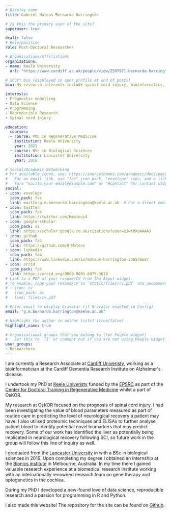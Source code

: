 ```yaml
---
# Display name
title: Gabriel Mateus Bernardo Harrington

# Is this the primary user of the site?
superuser: true

draft: false
# Role/position
role: Post-Doctoral Researcher

# Organizations/Affiliations
organizations:
- name: Keele University
  url: "https://www.cardiff.ac.uk/people/view/2597971-bernardo-harrington-mateus-gabriel"

# Short bio (displayed in user profile at end of posts)
bio: My research interests include spinal cord injury, bioinformatics, statistical modelling and reproducible research.

interests:
- Prognostic modelling
- Data Science
- Programming
- Reproducible Research
- Spinal cord injury

education:
  courses:
  - course: PhD in Regenerative Medicine
    institution: Keele University
    year: 2021
  - course: BSc in Biological Sciences
    institution: Lancaster University
    year: 2016

# Social/Academic Networking
# For available icons, see: https://sourcethemes.com/academic/docs/page-builder/#icons
#   For an email link, use "fas" icon pack, "envelope" icon, and a link in the
#   form "mailto:your-email@example.com" or "#contact" for contact widget.
social:
- icon: envelope
  icon_pack: fas
  link: mailto:g.m.bernardo.harrington@keele.ac.uk  # For a direct email link, use "mailto:test@example.org".
- icon: twitter
  icon_pack: fab
  link: https://twitter.com/Hmateus4
- icon: google-scholar
  icon_pack: ai
  link: https://scholar.google.co.uk/citations?user=sIwtMXoAAAAJ
- icon: github
  icon_pack: fab
  link: https://github.com/H-Mateus
- icon: linkedin
  icon_pack: fab
  link: https://www.linkedin.com/in/mateus-harrington-33657b68/
- icon: orcid
  icon_pack: fab
  link: https://orcid.org/0000-0001-6075-3619
# Link to a PDF of your resume/CV from the About widget.
# To enable, copy your resume/CV to `static/files/cv.pdf` and uncomment the lines below.
# - icon: cv
#   icon_pack: ai
#   link: files/cv.pdf

# Enter email to display Gravatar (if Gravatar enabled in Config)
email: "g.m.bernardo.harrington@keele.ac.uk"

# Highlight the author in author lists? (true/false)
highlight_name: true

# Organizational groups that you belong to (for People widget)
#   Set this to `[]` or comment out if you are not using People widget.
user_groups:
- Researchers
---
```


I am currently a Research Associate at [Cardiff Univeristy](https://www.cardiff.ac.uk/), working as a bioinformatician at the Cardiff Dementia Research Institute on Alzheimer's disease.

I undertook my PhD at [Keele Univeristy](https://www.keele.ac.uk/research/) funded by the [EPSRC](https://epsrc.ukri.org/) as part of the [Center for Doctoral Training in Regenerative Medicine](https://www.lboro.ac.uk/microsites/chemical/dtcregen-med/) whilst a part of OsKOR.

My research at OsKOR focused on the prognosis of spinal cord injury.
I had been investigating the value of blood parameters measured as part of routine care in predicting the level of neurological recovery a patient may have.
I also utilised proteomic techniques and ELISAs to further analyse patient blood to identify potential novel biomarkers that may predict recovery.
Some of our work has identified the liver as potentially being implicated in neurological recovery following SCI, so future work in the group will follow this line of inquiry as well.

I graduated from the [Lancaster University](https://www.lancaster.ac.uk/) in with a BSc in biological sciences in 2016.
Upon completing my degree I obtained an internship at the [Bionics institute](http://www.bionicsinstitute.org/) in Melbourne, Australia.
In my time there I gained valuable research experience at a biomedical research institute working with an internationally renowned research team on gene therapy and optogenetics in the cochlea.

During my PhD I developed a new-found love of data science, reproducible research and a passion for programming in R and Python.

I also made this website!
The repository for the site can be found on [Github](https://github.com/H-Mateus/spinal-studies-rjah-site).
